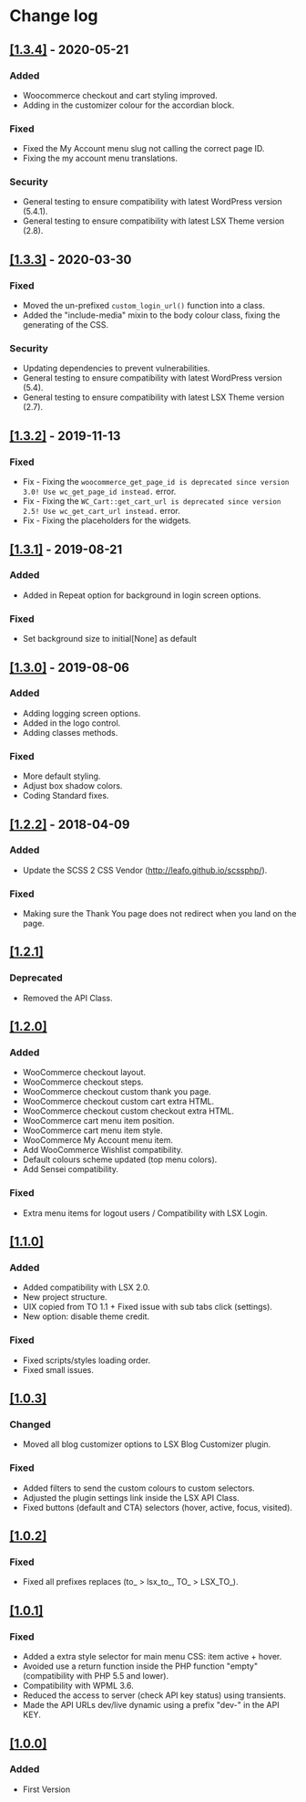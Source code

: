 # Change log

## [[1.3.4]]() - 2020-05-21

### Added
- Woocommerce checkout and cart styling improved.
- Adding in the customizer colour for the accordian block.

### Fixed
- Fixed the My Account menu slug not calling the correct page ID.
- Fixing the my account menu translations.

### Security
- General testing to ensure compatibility with latest WordPress version (5.4.1).
- General testing to ensure compatibility with latest LSX Theme version (2.8).


## [[1.3.3]](https://github.com/lightspeeddevelopment/lsx-customizer/releases/tag/1.3.3) - 2020-03-30

### Fixed
- Moved the un-prefixed `custom_login_url()` function into a class.
- Added the "include-media" mixin to the body colour class, fixing the generating of the CSS.

### Security
- Updating dependencies to prevent vulnerabilities.
- General testing to ensure compatibility with latest WordPress version (5.4).
- General testing to ensure compatibility with latest LSX Theme version (2.7).


## [[1.3.2]](https://github.com/lightspeeddevelopment/lsx-customizer/releases/tag/1.3.2) - 2019-11-13

### Fixed
* Fix - Fixing the `woocommerce_get_page_id is deprecated since version 3.0! Use wc_get_page_id instead.` error.
* Fix - Fixing the `WC_Cart::get_cart_url is deprecated since version 2.5! Use wc_get_cart_url instead.` error.
* Fix - Fixing the placeholders for the widgets.


## [[1.3.1]](https://github.com/lightspeeddevelopment/lsx-customizer/releases/tag/1.3.1) - 2019-08-21

### Added
- Added in Repeat option for background in login screen options.

### Fixed
- Set background size to initial[None] as default


## [[1.3.0]](https://github.com/lightspeeddevelopment/lsx-customizer/releases/tag/1.3.0) - 2019-08-06

### Added
- Adding logging screen options.
- Added in the logo control.
- Adding classes methods.

### Fixed
- More default styling.
- Adjust box shadow colors.
- Coding Standard fixes.


## [[1.2.2]](https://github.com/lightspeeddevelopment/lsx-customizer/releases/tag/1.2.2) - 2018-04-09

### Added
- Update the SCSS 2 CSS Vendor (http://leafo.github.io/scssphp/).

### Fixed
- Making sure the Thank You page does not redirect when you land on the page.


## [[1.2.1]]()

### Deprecated
- Removed the API Class.


## [[1.2.0]]()

### Added
- WooCommerce checkout layout.
- WooCommerce checkout steps.
- WooCommerce checkout custom thank you page.
- WooCommerce checkout custom cart extra HTML.
- WooCommerce checkout custom checkout extra HTML.
- WooCommerce cart menu item position.
- WooCommerce cart menu item style.
- WooCommerce My Account menu item.
- Add WooCommerce Wishlist compatibility.
- Default colours scheme updated (top menu colors).
- Add Sensei compatibility.

### Fixed
- Extra menu items for logout users / Compatibility with LSX Login.


## [[1.1.0]]()

### Added
- Added compatibility with LSX 2.0.
- New project structure.
- UIX copied from TO 1.1 + Fixed issue with sub tabs click (settings).
- New option: disable theme credit.

### Fixed
- Fixed scripts/styles loading order.
- Fixed small issues.


## [[1.0.3]]()

### Changed
- Moved all blog customizer options to LSX Blog Customizer plugin.

### Fixed
- Added filters to send the custom colours to custom selectors.
- Adjusted the plugin settings link inside the LSX API Class.
- Fixed buttons (default and CTA) selectors (hover, active, focus, visited).


## [[1.0.2]]()

### Fixed
- Fixed all prefixes replaces (to_ > lsx_to_, TO_ > LSX_TO_).


## [[1.0.1]]()

### Fixed
- Added a extra style selector for main menu CSS: item active + hover.
- Avoided use a return function inside the PHP function "empty" (compatibility with PHP 5.5 and lower).
- Compatibility with WPML 3.6.
- Reduced the access to server (check API key status) using transients.
- Made the API URLs dev/live dynamic using a prefix "dev-" in the API KEY.


## [[1.0.0]]()

### Added
- First Version
